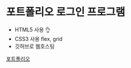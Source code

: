 # 포트폴리오 로그인 프로그램

+ HTML5 사용 👌
+ CSS3 사용 flex, grid 
+ 깃허브로 웹호스팅

[포트폴리오](https://choileeseon.github.io/loginProgram/)